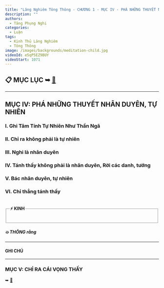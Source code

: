 ```yaml
---
title: "Lăng Nghiêm Tông Thông - CHƯƠNG 1 - MỤC IV - PHÁ NHỮNG THUYẾT NHÂN DUYÊN, TỰ NHIÊN"
description: ""
authors: 
  - Tăng Phụng Nghi
categories:
  - Luận
tags:
  - Kinh Thủ Lăng Nghiêm
  - Tông Thông
image: /images/backgrounds/meditation-child.jpg
videoId: e5qP5EZ9BUY
videoStart: 1071
---
```


<h2>📋 MỤC LỤC ➥ <a href="/interpretations/lang-nghiem-tong-thong-muc-luc">🔗</a></h2>

<hr class="blog-rule" />

## MỤC IV: PHÁ NHỮNG THUYẾT NHÂN DUYÊN, TỰ NHIÊN

### I. Ghi Tâm Tính Tự Nhiên Như Thần Ngã

### II. Chỉ ra không phải là tự nhiên

### III. Nghi là nhân duyên

### IV. Tánh thấy không phải là nhân duyên, Rời các danh, tướng

### V. Bác nhân duyên, tự nhiên

### VI. Chỉ thẳng tánh thấy

<fieldset>
<legend><h4>⚡️ KINH</h4></legend>
<div style="color: var(--color-accent-darkorange)">

</div>
</fieldset>
<h5>💥 THÔNG rằng</h5>

<hr class="blog-rule" />

#### GHI CHÚ

[^1]: ⭐️

<hr class="blog-rule" />

### MỤC V: CHỈ RA CÁI VỌNG THẤY
➥ [🔗](/interpretations/lang-nghiem-tong-thong-chuong-1-muc-5-chi-ro-cai-vong-thay)
